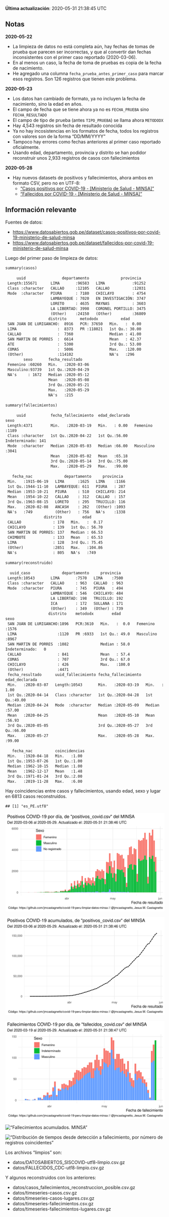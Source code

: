**Última actualización**: 2020-05-31 21:38:45 UTC

Notas
-----

**2020-05-22**

-   La limpieza de datos no está completa aún, hay fechas de tomas de
    prueba que parecen ser incorrectas, y que al convertir dan fechas
    inconsistentes con el primer caso reportado (2020-03-06).
-   En al menos un caso, la fecha de toma de pruebas es copia de la
    fecha de nacimiento.
-   He agregado una columna `fecha_prueba_antes_primer_caso` para marcar
    esos registros. Son 126 registros que tienen este problema.

**2020-05-23**

-   Los datos han cambiado de formato, ya no incluyen la fecha de
    nacimiento, sino la edad en años.
-   El campo de fecha que se tiene ahora ya no es `FECHA_PRUEBA` sino
    `FECHA_RESULTADO`
-   El campo de tipo de prueba (antes `TIPO_PRUEBA`) se llama ahora
    `METODODX`
-   Hay 4,543 registros sin fecha de resultado conocida
-   Ya no hay incosistencias en los formatos de fecha, todos los
    registros con valores son de la forma “DD/MM/YYYY”
-   Tampoco hay errores como fechas anteriores al primer caso reportado
    oficialmente.
-   Usando edad, departamento, provincia y distrito se han podidor
    reconstruir unos 2,933 registros de casos con fallecimientos

**2020-05-28**

-   Hay nuevos datasets de positivos y fallecimientos, ahora ambos en
    formato CSV, pero no en UTF-8:
    -   [“Casos positivos por COVID-19 - \[Ministerio de Salud -
        MINSA\]”](https://www.datosabiertos.gob.pe/dataset/casos-positivos-por-covid-19-ministerio-de-salud-minsa)
    -   [“Fallecidos por COVID-19 - \[Ministerio de Salud -
        MINSA\]”](https://www.datosabiertos.gob.pe/dataset/fallecidos-por-covid-19-ministerio-de-salud-minsa)

Información relevante
---------------------

Fuentes de datos:

-   <a href="https://www.datosabiertos.gob.pe/dataset/casos-positivos-por-covid-19-ministerio-de-salud-minsa" class="uri">https://www.datosabiertos.gob.pe/dataset/casos-positivos-por-covid-19-ministerio-de-salud-minsa</a>
-   <a href="https://www.datosabiertos.gob.pe/dataset/fallecidos-por-covid-19-ministerio-de-salud-minsa" class="uri">https://www.datosabiertos.gob.pe/dataset/fallecidos-por-covid-19-ministerio-de-salud-minsa</a>

Luego del primer paso de limpieza de datos:

    summary(casos)

         uuid                departamento              provincia    
     Length:155671      LIMA       :96583   LIMA            :91252  
     Class :character   CALLAO     :12105   CALLAO          :12031  
     Mode  :character   PIURA      : 7180   CHICLAYO        : 4754  
                        LAMBAYEQUE : 7020   EN INVESTIGACIÓN: 3747  
                        LORETO     : 4635   MAYNAS          : 3603  
                        LA LIBERTAD: 3998   CORONEL PORTILLO: 3475  
                        (Other)    :24150   (Other)         :36809  
                       distrito      metododx          edad       
     SAN JUAN DE LURIGANCHO:  8916   PCR: 37650   Min.   :  0.00  
     LIMA                  :  8373   PR :118021   1st Qu.: 30.00  
     CALLAO                :  7360                Median : 41.00  
     SAN MARTIN DE PORRES  :  6614                Mean   : 42.37  
     ATE                   :  5300                3rd Qu.: 53.00  
     COMAS                 :  5006                Max.   :120.00  
     (Other)               :114102                NA's   :296     
            sexo       fecha_resultado     
     Femenino :60260   Min.   :2020-03-06  
     Masculino:93739   1st Qu.:2020-04-29  
     NA's     : 1672   Median :2020-05-12  
                       Mean   :2020-05-08  
                       3rd Qu.:2020-05-21  
                       Max.   :2020-05-29  
                       NA's   :215         

    summary(fallecimientos)

         uuid           fecha_fallecimiento  edad_declarada             sexo     
     Length:4371        Min.   :2020-03-19   Min.   : 0.00   Femenino     :1189  
     Class :character   1st Qu.:2020-04-22   1st Qu.:56.00   Indeterminado: 141  
     Mode  :character   Median :2020-05-03   Median :66.00   Masculino    :3041  
                        Mean   :2020-05-02   Mean   :65.18                       
                        3rd Qu.:2020-05-14   3rd Qu.:75.00                       
                        Max.   :2020-05-29   Max.   :99.00                       
                                                                                 
       fecha_nac              departamento     provincia   
     Min.   :1915-06-19   LIMA      :1625   LIMA    :1166  
     1st Qu.:1944-11-10   LAMBAYEQUE: 611   PIURA   : 287  
     Median :1953-10-21   PIURA     : 510   CHICLAYO: 214  
     Mean   :1954-10-22   CALLAO    : 312   CALLAO  : 157  
     3rd Qu.:1963-08-15   LORETO    : 295   TRUJILLO: 116  
     Max.   :2020-02-08   ANCASH    : 262   (Other) :1093  
     NA's   :749          (Other)   : 756   NA's    :1338  
                     distrito         edad       
     CALLAO              : 178   Min.   :  0.17  
     CHICLAYO            : 139   1st Qu.: 56.70  
     SAN MARTIN DE PORRES: 137   Median : 66.53  
     CHIMBOTE            : 133   Mean   : 65.53  
     LIMA                : 128   3rd Qu.: 75.45  
     (Other)             :2851   Max.   :104.86  
     NA's                : 805   NA's   :749     

    summary(reconstruido)

      uuid_caso              departamento     provincia   
     Length:10543       LIMA       :7570   LIMA    :7500  
     Class :character   CALLAO     : 963   CALLAO  : 963  
     Mode  :character   PIURA      : 745   PIURA   : 494  
                        LAMBAYEQUE : 546   CHICLAYO: 484  
                        LA LIBERTAD: 198   TRUJILLO: 192  
                        ICA        : 172   SULLANA : 171  
                        (Other)    : 349   (Other) : 739  
                       distrito    metododx        edad                  sexo     
     SAN JUAN DE LURIGANCHO:1896   PCR:3610   Min.   :  0.0   Femenino     :1576  
     LIMA                  :1120   PR :6933   1st Qu.: 49.0   Masculino    :8967  
     SAN MARTIN DE PORRES  :1082              Median : 58.0   Indeterminado:   0  
     CALLAO                : 841              Mean   : 57.4                       
     COMAS                 : 707              3rd Qu.: 67.0                       
     CHICLAYO              : 426              Max.   :100.0                       
     (Other)               :4471                                                  
     fecha_resultado      uuid_fallecimiento fecha_fallecimiento  edad_declarada 
     Min.   :2020-03-07   Length:10543       Min.   :2020-03-19   Min.   : 1.00  
     1st Qu.:2020-04-14   Class :character   1st Qu.:2020-04-28   1st Qu.:49.00  
     Median :2020-04-24   Mode  :character   Median :2020-05-09   Median :57.00  
     Mean   :2020-04-25                      Mean   :2020-05-10   Mean   :56.93  
     3rd Qu.:2020-05-05                      3rd Qu.:2020-05-27   3rd Qu.:66.00  
     Max.   :2020-05-27                      Max.   :2020-05-28   Max.   :99.00  
                                                                                 
       fecha_nac          coincidencias 
     Min.   :1920-04-18   Min.   :1.00  
     1st Qu.:1953-07-26   1st Qu.:1.00  
     Median :1962-10-15   Median :1.00  
     Mean   :1962-12-17   Mean   :1.48  
     3rd Qu.:1971-01-24   3rd Qu.:2.00  
     Max.   :2019-11-28   Max.   :6.00  
                                        

Hay coincidencias entre casos y fallecimientos, usando edad, sexo y
lugar en 6813 casos reconstruídos.

    ## [1] "es_PE.utf8"

![“Positivos por día. MINSA”](positivos-por-dia-minsa.png)

![“Positivos acumulados. MINSA”](positivos-acumulados-minsa.png)

![“Fallecimientos por día. MINSA”](fallecimientos-por-dia-minsa.png)

![“Fallecimientos acumulados.
MINSA”](fallecimientos-acumulados-minsa.png)

![“Distribución de tiempos desde detección a fallecimiento, por número
de registros
coincidentes”](deteccion-fallecimiento-por-coincidentes.png)

Los archivos “limpios” son:

-   datos/DATOSABIERTOS\_SISCOVID-utf8-limpio.csv.gz
-   datos/FALLECIDOS\_CDC-utf8-limpio.csv.gz

Y algunos reconstruidos con los anteriores:

-   datos/casos\_fallecimientos\_reconstruccion\_posible.csv.gz
-   datos/timeseries-casos.csv.gz
-   datos/timeseries-casos-lugares.csv.gz
-   datos/timeseries-fallecimientos.csv.gz
-   datos/timeseries-fallecimientos-lugares.csv.gz
